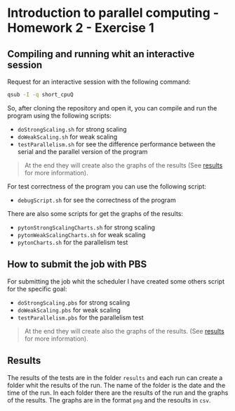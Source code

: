 # Introduction to parallel computing - Homework 2 - Exercise 1
## Compiling and running whit an interactive session
Request for an interactive session with the following command:
```bash
qsub -I -q short_cpuQ
```
So, after cloning the repository and open it, you can compile and run the program using the following scripts:
 - `doStrongScaling.sh` for strong scaling
 - `doWeakScaling.sh` for weak scaling
 - `testParallelism.sh` for see the difference performance between the serial and the parallel version of the program

>At the end they will create also the graphs of the results (See [results](#results) for more information).

For test correctness of the program you can use the following script:
 - `debugScript.sh` for see the correctness of the program
  
There are also some scripts for get the graphs of the results:
 - `pytonStrongScalingCharts.sh` for strong scaling
 - `pytonWeakScalingCharts.sh` for weak scaling
 - `pytonCharts.sh` for the parallelism test 

## How to submit the job with PBS
For submitting the job whit the scheduler I have created some others script for the specific goal:
 - `doStrongScaling.pbs` for strong scaling
 - `doWeakScaling.pbs` for weak scaling
 - `testParallelism.pbs` for the parallelism test

>At the end they will create also the graphs of the results. (See [results](#results) for more information).

## Results 
The results of the tests are in the folder `results` and each run can create a folder whit the results of the run. The name of the folder is the date and the time of the run. In each folder there are the results of the run and the graphs of the results. The graphs are in the format `png` and the resoults in `csv`.

